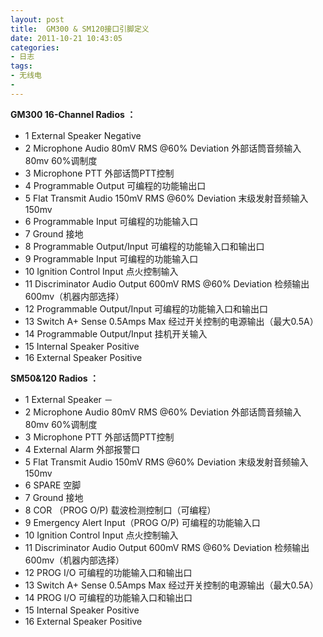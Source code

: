 ```yaml
---
layout: post
title:  GM300 & SM120接口引脚定义
date: 2011-10-21 10:43:05
categories:
- 日志
tags:
- 无线电
- 
---
```

    
**GM300 16-Channel Radios ：**

- 1 External Speaker Negative 　
- 2 Microphone Audio 80mV RMS @60% Deviation 外部话筒音频输入　80mv 60%调制度
- 3 Microphone PTT 外部话筒PTT控制
- 4 Programmable Output 可编程的功能输出口
- 5 Flat Transmit Audio 150mV RMS @60% Deviation 末级发射音频输入　150mv
- 6 Programmable Input 可编程的功能输入口
- 7 Ground 接地
- 8 Programmable Output/Input 可编程的功能输入口和输出口
- 9 Programmable Input 可编程的功能输入口
- 10 Ignition Control Input 点火控制输入
- 11 Discriminator Audio Output 600mV RMS @60% Deviation 检频输出　600mv（机器内部选择）
- 12 Programmable Output/Input 可编程的功能输入口和输出口
- 13 Switch A+ Sense 0.5Amps Max 经过开关控制的电源输出（最大0.5A）
- 14 Programmable Output/Input 挂机开关输入
- 15 Internal Speaker Positive 　
- 16 External Speaker Positive
 

**SM50&120 Radios ：**

- 1 External Speaker － 　
- 2 Microphone Audio 80mV RMS @60% Deviation 外部话筒音频输入　80mv 60%调制度
- 3 Microphone PTT 外部话筒PTT控制
- 4 External Alarm 外部报警口
- 5 Flat Transmit Audio 150mV RMS @60% Deviation 末级发射音频输入　150mv
- 6 SPARE 空脚
- 7 Ground 接地
- 8 COR （PROG O/P) 载波检测控制口（可编程）
- 9 Emergency Alert Input（PROG O/P) 可编程的功能输入口
- 10 Ignition Control Input 点火控制输入
- 11 Discriminator Audio Output 600mV RMS @60% Deviation 检频输出　600mv（机器内部选择）
- 12 PROG I/O 可编程的功能输入口和输出口
- 13 Switch A+ Sense 0.5Amps Max 经过开关控制的电源输出（最大0.5A）
- 14 PROG I/O 可编程的功能输入口和输出口
- 15 Internal Speaker Positive 　
- 16 External Speaker Positive